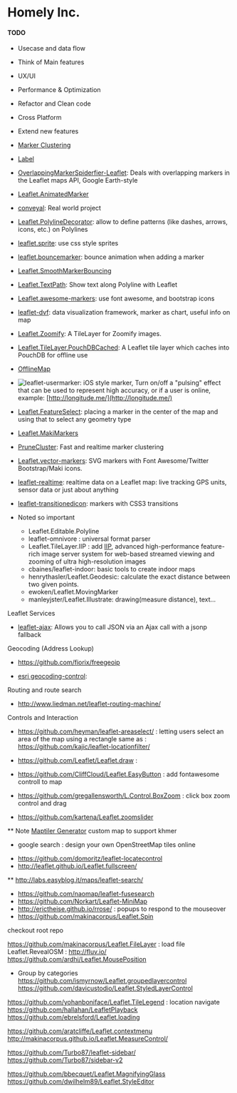 # **Homely Inc.**

#### TODO
* Usecase and data flow
* Think of Main features
* UX/UI
* Performance & Optimization
* Refactor and Clean code
* Cross Platform
* Extend new features






* [Marker Clustering](https://github.com/Leaflet/Leaflet.markercluster)
* [Label](https://github.com/Leaflet/Leaflet.label)
* [OverlappingMarkerSpiderfier-Leaflet](https://github.com/jawj/OverlappingMarkerSpiderfier-Leaflet): Deals with overlapping markers in the Leaflet maps API, Google Earth-style
* [Leaflet.AnimatedMarker](http://openplans.github.io/Leaflet.AnimatedMarker/)
* [conveyal](http://conveyal.com/): Real world project
* [Leaflet.PolylineDecorator](https://github.com/bbecquet/Leaflet.PolylineDecorator): allow to define patterns (like dashes, arrows, icons, etc.) on Polylines
* [leaflet.sprite](https://github.com/leaflet-extras/leaflet.sprite): use css style sprites

* [leaflet.bouncemarker](https://github.com/maximeh/leaflet.bouncemarker): bounce animation when adding a marker
* [Leaflet.SmoothMarkerBouncing](https://github.com/hosuaby/Leaflet.SmoothMarkerBouncing)
* [Leaflet.TextPath](https://github.com/makinacorpus/Leaflet.TextPath): Show text along Polyline with Leaflet
* [Leaflet.awesome-markers](https://github.com/lvoogdt/Leaflet.awesome-markers): use font awesome, and bootstrap icons
* [leaflet-dvf](http://humangeo.github.io/leaflet-dvf/): data visualization framework, marker as chart, useful info on map
* [Leaflet.Zoomify](https://github.com/turban/Leaflet.Zoomify): A TileLayer for Zoomify images.
* [Leaflet.TileLayer.PouchDBCached](https://github.com/MazeMap/Leaflet.TileLayer.PouchDBCached): A Leaflet tile layer which caches into PouchDB for offline use
* [OfflineMap](https://github.com/tbicr/OfflineMap)
* ![leaflet-usermarker](https://github.com/heyman/leaflet-usermarker):  iOS style marker, Turn on/off a "pulsing" effect that can be used to represent high accuracy, or if a user is online, example: [http://longitude.me/](http://longitude.me/)
* [Leaflet.FeatureSelect](https://github.com/openplans/Leaflet.FeatureSelect): placing a marker in the center of the map and using that to select any geometry type
* [Leaflet.MakiMarkers](https://github.com/jseppi/Leaflet.MakiMarkers)
* [PruneCluster](https://github.com/SINTEF-9012/PruneCluster): Fast and realtime marker clustering
* [Leaflet.vector-markers](https://github.com/hiasinho/Leaflet.vector-markers): SVG markers with Font Awesome/Twitter Bootstrap/Maki icons.
* [leaflet-realtime](https://github.com/perliedman/leaflet-realtime): realtime data on a Leaflet map: live tracking GPS units, sensor data or just about anything
* [leaflet-transitionedicon](https://github.com/naturalatlas/leaflet-transitionedicon): markers with CSS3 transitions


* Noted so important
  * Leaflet.Editable.Polyline
  * leaflet-omnivore : universal format parser
  * Leaflet.TileLayer.IIP : add [IIP](http://iipimage.sourceforge.net/), advanced high-performance feature-rich image server system for web-based streamed viewing and zooming of ultra high-resolution images
  * cbaines/leaflet-indoor: basic tools to create indoor maps
  * henrythasler/Leaflet.Geodesic:  calculate the exact distance between two given points.
  * ewoken/Leaflet.MovingMarker
  * manleyjster/Leaflet.Illustrate: drawing(measure distance), text...


Leaflet Services

* [leaflet-ajax](https://github.com/calvinmetcalf/leaflet-ajax): Allows you to call JSON via an Ajax call with a jsonp fallback


Geocoding (Address Lookup)

* https://github.com/fiorix/freegeoip

* [esri geocoding-control](http://esri.github.io/esri-leaflet/examples/geocoding-control.html):


Routing and route search

* http://www.liedman.net/leaflet-routing-machine/



Controls and Interaction

* https://github.com/heyman/leaflet-areaselect/ : letting users select an area of the map using a rectangle
 same as : https://github.com/kajic/leaflet-locationfilter/

* https://github.com/Leaflet/Leaflet.draw :
* https://github.com/CliffCloud/Leaflet.EasyButton : add fontawesome controll to map
* https://github.com/gregallensworth/L.Control.BoxZoom : click box zoom control and drag
* https://github.com/kartena/Leaflet.zoomslider

** Note
[Maptiler Generator](http://build-failed.blogspot.com/2012/11/zoomable-image-with-leaflet.html) custom map to support khmer

+ google search : design your own OpenStreetMap tiles online


* https://github.com/domoritz/leaflet-locatecontrol
* http://leaflet.github.io/Leaflet.fullscreen/

** http://labs.easyblog.it/maps/leaflet-search/

* https://github.com/naomap/leaflet-fusesearch
* https://github.com/Norkart/Leaflet-MiniMap
* http://erictheise.github.io/rrose/ : popups to respond to the mouseover
* https://github.com/makinacorpus/Leaflet.Spin

checkout root repo

https://github.com/makinacorpus/Leaflet.FileLayer : load file
Leaflet.RevealOSM : http://fluv.io/
https://github.com/ardhi/Leaflet.MousePosition

+ Group by categories
https://github.com/ismyrnow/Leaflet.groupedlayercontrol
https://github.com/davicustodio/Leaflet.StyledLayerControl


https://github.com/yohanboniface/Leaflet.TileLegend : location navigate
https://github.com/hallahan/LeafletPlayback
https://github.com/ebrelsford/Leaflet.loading

https://github.com/aratcliffe/Leaflet.contextmenu
http://makinacorpus.github.io/Leaflet.MeasureControl/


https://github.com/Turbo87/leaflet-sidebar/
https://github.com/Turbo87/sidebar-v2

https://github.com/bbecquet/Leaflet.MagnifyingGlass
https://github.com/dwilhelm89/Leaflet.StyleEditor